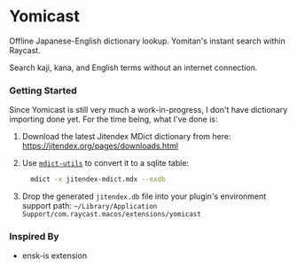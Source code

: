 # Yomicast

Offline Japanese-English dictionary lookup. Yomitan's instant search within Raycast.

Search kaji, kana, and English terms without an internet connection.

### Getting Started

Since Yomicast is still very much a work-in-progress, I don't have dictionary importing done yet. For the time being, what I've done is:

1. Download the latest Jitendex MDict dictionary from here: https://jitendex.org/pages/downloads.html
2. Use [`mdict-utils`](https://github.com/liuyug/mdict-utils) to convert it to a sqlite table:

   ```sh
     mdict -x jitendex-mdict.mdx --exdb
   ```

3. Drop the generated `jitendex.db` file into your plugin's environment support path: `~/Library/Application Support/com.raycast.macos/extensions/yomicast`


### Inspired By
- ensk-is extension
